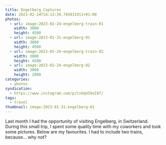 ```yaml
---
title: Engelberg Captures
date: 2023-02-24T14:13:39.745831911+01:00
photos:
  - url: image:2023-02-24-engelberg-train-01
    width: 3000
    height: 4500
  - url: image:2023-01-31-engelberg-01
    width: 3000
    height: 4500
  - url: image:2023-02-24-engelberg-train-02
    width: 3000
    height: 4500
  - url: image:2023-02-24-engelberg-02
    width: 3000
    height: 2000
categories:
  - photos
syndication:
  - https://www.instagram.com/p/CsOqUS9oI8f/
tags:
  - travel
thumbnail: image:2023-01-31-engelberg-01
---
```


Last month I had the opportunity of visiting Engelberg, in Switzerland. During this small trip, I spent some quality time with my coworkers and took some pictures. Below are my favourites. I had to include two trains, because... why not?

<style>
.fg-2023-02-24-engelberg-captures {
  grid-template-columns: repeat(3, 1fr);
  grid-template-areas:
    "a b c"
    "d d d"
}

.fg-2023-02-24-engelberg-captures > *:nth-child(1) { grid-area: a; }
.fg-2023-02-24-engelberg-captures > *:nth-child(2) { grid-area: b; }
.fg-2023-02-24-engelberg-captures > *:nth-child(3) { grid-area: c; }
.fg-2023-02-24-engelberg-captures > *:nth-child(4) { grid-area: d; }
</style>
